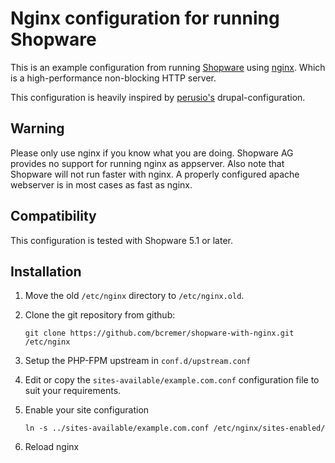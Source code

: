 # Nginx configuration for running Shopware

This is an example configuration from running [Shopware](https://github.com/shopware/shopware) using
[nginx](http://nginx.org). Which is a high-performance non-blocking HTTP server.

This configuration is heavily inspired by [perusio's](https://github.com/perusio/drupal-with-nginx/) drupal-configuration.

## Warning
Please only use nginx if you know what you are doing. Shopware AG provides no support for running nginx as appserver. 
Also note that Shopware will not run faster with nginx. A properly configured apache webserver is in most cases as fast as nginx.

## Compatibility
This configuration is tested with Shopware 5.1 or later.

## Installation

1. Move the old `/etc/nginx` directory to `/etc/nginx.old`.
2. Clone the git repository from github:

    ```
    git clone https://github.com/bcremer/shopware-with-nginx.git /etc/nginx
    ```
    
3. Setup the PHP-FPM upstream in `conf.d/upstream.conf`
4. Edit or copy the `sites-available/example.com.conf` configuration file to suit your requirements.
5. Enable your site configuration

    ```
    ln -s ../sites-available/example.com.conf /etc/nginx/sites-enabled/
    ```
    
6. Reload nginx
